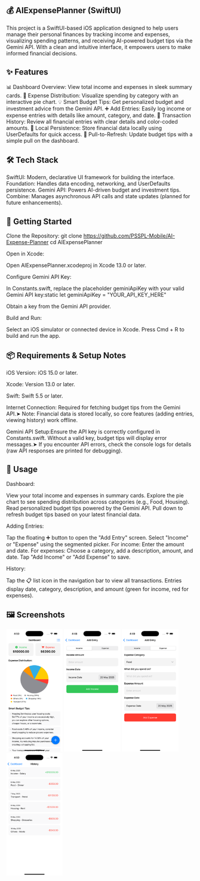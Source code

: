 💰 AIExpensePlanner (SwiftUI)
-------------------

This project is a SwiftUI-based iOS application designed to help users manage their personal finances by tracking income and expenses, visualizing spending patterns, and receiving AI-powered budget tips via the Gemini API. With a clean and intuitive interface, it empowers users to make informed financial decisions.

✨ Features
-------------------

📊 Dashboard Overview: View total income and expenses in sleek summary cards.
🥧 Expense Distribution: Visualize spending by category with an interactive pie chart.
💡 Smart Budget Tips: Get personalized budget and investment advice from the Gemini API.
➕ Add Entries: Easily log income or expense entries with details like amount, category, and date.
📜 Transaction History: Review all financial entries with clear details and color-coded amounts.
💾 Local Persistence: Store financial data locally using UserDefaults for quick access.
🔄 Pull-to-Refresh: Update budget tips with a simple pull on the dashboard.


🛠 Tech Stack
-------------------

SwiftUI: Modern, declarative UI framework for building the interface.
Foundation: Handles data encoding, networking, and UserDefaults persistence.
Gemini API: Powers AI-driven budget and investment tips.
Combine: Manages asynchronous API calls and state updates (planned for future enhancements).


🚀 Getting Started
-------------------

Clone the Repository:
git clone https://github.com/PSSPL-Mobile/AI-Expense-Planner
cd AIExpensePlanner


Open in Xcode:

Open AIExpensePlanner.xcodeproj in Xcode 13.0 or later.


Configure Gemini API Key:

In Constants.swift, replace the placeholder geminiApiKey with your valid Gemini API key:static let geminiApiKey = "YOUR_API_KEY_HERE"


Obtain a key from the Gemini API provider.


Build and Run:

Select an iOS simulator or connected device in Xcode.
Press Cmd + R to build and run the app.




📦 Requirements & Setup Notes
-------------------

iOS Version: iOS 15.0 or later.

Xcode: Version 13.0 or later.

Swift: Swift 5.5 or later.

Internet Connection: Required for fetching budget tips from the Gemini API.➤ Note: Financial data is stored locally, so core features (adding entries, viewing history) work offline.

Gemini API Setup:Ensure the API key is correctly configured in Constants.swift. Without a valid key, budget tips will display error messages.➤ If you encounter API errors, check the console logs for details (raw API responses are printed for debugging).



📖 Usage
-------------------

Dashboard:

View your total income and expenses in summary cards.
Explore the pie chart to see spending distribution across categories (e.g., Food, Housing).
Read personalized budget tips powered by the Gemini API.
Pull down to refresh budget tips based on your latest financial data.


Adding Entries:

Tap the floating ➕ button to open the "Add Entry" screen.
Select "Income" or "Expense" using the segmented picker.
For income: Enter the amount and date.
For expenses: Choose a category, add a description, amount, and date.
Tap "Add Income" or "Add Expense" to save.


History:

Tap the 📋 list icon in the navigation bar to view all transactions.
Entries display date, category, description, and amount (green for income, red for expenses).




🖼️ Screenshots
-------------------
<p align="left">
  <img src="AIExpensePlanner/ScreenShots/dashboard.png" width="30%" />
  <img src="AIExpensePlanner/ScreenShots/addIncome.png" width="30%" />
  <img src="AIExpensePlanner/ScreenShots/addExpanse.png" width="30%" />
  <img src="AIExpensePlanner/ScreenShots/history.png" width="30%" />
</p>